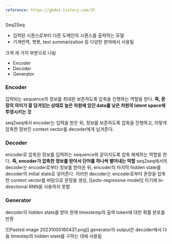 ```yaml
---
reference: https://gbdai.tistory.com/37
---
```


Seq2Seq
- 입력된 시퀀스로부터 다른 도메인의 시퀀스를 출력하는 모델
- 기계번역, 챗봇, text summarization 등 다양한 분야에서 사용됨

크게 세 가지 부분으로 나뉨
- Encoder
- Decoder
- Generator

### Encoder
입력되는 sequence의 정보를 최대한 보존하도록 압축을 진행하는 역할을 한다. **즉, 문장의 의미가 잘 담겨있는 상태로 높은 차원에 있던 data를 낮은 차원의 latent space에 투영시키는 것** 

seq2seq에서 encoder는 입력을 받은 뒤, 정보를 보존하도록 압축을 진행하고, 이렇게 압축한 정보인 context vector를 decoder에게 넘겨준다.

### Decoder
encoder로 압축된 정보를 입력하는 sequence와 같아지도록 압축 해제하는 역할을 한다. **즉, encoder가 압축한 정보를 받아서 단어를 하나씩 뱉어내는 역할**
seq2seq에서의 decoder는 encoder로부터 정보를 받아온 뒤, encoder의 마지막 hidden state를 decoder의 initial state로 넣어준다.
이러한 decoder는 encoder로부터 문장을 압축한 context vector를 바탕으로 문장을 생성, [[auto-regressive model]] 이기에 bi-directional RNN을 사용하지 못함

### Generator
decoder의 hidden state를 받아 현재 timestemp의 출력 token에 대한 확률 분포를 반환

![[Pasted image 20231005160437.png]]
generator의 output은 decoder에서 다음 timestep의 hidden state를 구하는 대에 사용됨